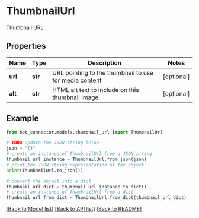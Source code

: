 # ThumbnailUrl

Thumbnail URL

## Properties

Name | Type | Description | Notes
------------ | ------------- | ------------- | -------------
**url** | **str** | URL pointing to the thumbnail to use for media content | [optional] 
**alt** | **str** | HTML alt text to include on this thumbnail image | [optional] 

## Example

```python
from bot_connector.models.thumbnail_url import ThumbnailUrl

# TODO update the JSON string below
json = "{}"
# create an instance of ThumbnailUrl from a JSON string
thumbnail_url_instance = ThumbnailUrl.from_json(json)
# print the JSON string representation of the object
print(ThumbnailUrl.to_json())

# convert the object into a dict
thumbnail_url_dict = thumbnail_url_instance.to_dict()
# create an instance of ThumbnailUrl from a dict
thumbnail_url_from_dict = ThumbnailUrl.from_dict(thumbnail_url_dict)
```
[[Back to Model list]](../README.md#documentation-for-models) [[Back to API list]](../README.md#documentation-for-api-endpoints) [[Back to README]](../README.md)


